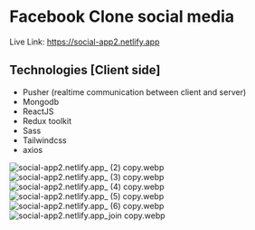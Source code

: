 # Facebook Clone social media

Live Link: https://social-app2.netlify.app

## Technologies [Client side]
- Pusher (realtime communication between client and server)
- Mongodb
- ReactJS
- Redux toolkit
- Sass
- Tailwindcss
- axios




![social-app2.netlify.app_ (2) copy.webp](public%2Fpreviews%2Fsocial-app2.netlify.app_%20%282%29%20copy.webp)
![social-app2.netlify.app_ (3) copy.webp](public%2Fpreviews%2Fsocial-app2.netlify.app_%20%283%29%20copy.webp)
![social-app2.netlify.app_ (4) copy.webp](public%2Fpreviews%2Fsocial-app2.netlify.app_%20%284%29%20copy.webp)
![social-app2.netlify.app_ (5) copy.webp](public%2Fpreviews%2Fsocial-app2.netlify.app_%20%285%29%20copy.webp)
![social-app2.netlify.app_ (6) copy.webp](public%2Fpreviews%2Fsocial-app2.netlify.app_%20%286%29%20copy.webp)
![social-app2.netlify.app_join copy.webp](public%2Fpreviews%2Fsocial-app2.netlify.app_join%20copy.webp)